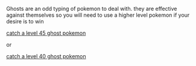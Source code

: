 Ghosts are an odd typing of pokemon to deal with.
they are effective against themselves so you will need to use a higher level pokemon
if your desire is to win

[catch a level 45 ghost pokemon](montenevera-defeated.md)

or

[catch a level 40 ghost pokemon](defeated.md)
